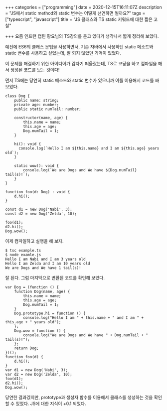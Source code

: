 +++
categories = ["programming"]
date = 2020-12-15T16:11:07Z
description = "JS에서 static method와 static 변수는 어떻게 선언하면 될까요?"
tags = ["typescript", "javascript"]
title = "JS 클래스와 TS static 키워드에 대한 짧은 고찰"

+++
요즘 인프런 캡틴 팡요님의 TS강의를 듣고 있다가 생각나서 짧게 정리해 보았다.

예전에 ES6의 클래스 문법을 사용하면서, 기존 자바에서 사용하던 static 메소드와 static 변수를 사용하고 싶었는데, 잘 되지 않았던 기억이 있었다.

이 문제를 해결하기 위한 아이디어가 갑자기 떠올랐는데, TS로 코딩을 하고 컴파일을 해서 생성된 코드를 보는 것이다!

먼저 TS에는 당연히 static 메소드와 static 변수가 있으니까 이를 이용해서 코드를 짜 보았다.

```
class Dog {
    public name: string;
    private age: number;
    public static numTail: number;

    constructor(name, age) {
        this.name = name;
        this.age = age;
        Dog.numTail = 1;
    }

    hi(): void {
      console.log(`Hello I am ${this.name} and I am ${this.age} years old`);  
    }

    static wow(): void {
        console.log(`We are Dogs and We have ${Dog.numTail} tail(s)!`);
    }
}

function foo(d: Dog) : void {
    d.hi();
}

const d1 = new Dog('Nabi', 3);
const d2 = new Dog('Zelda', 10);

foo(d1);
d2.hi();
Dog.wow();

```

이제 컴파일하고 실행을 해 보자.
```
$ tsc example.ts
$ node examle.js
Hello I am Nabi and I am 3 years old
Hello I am Zelda and I am 10 years old
We are Dogs and We have 1 tail(s)!  

```

잘 된다. 그럼 마지막으로 변환된 코드를 확인해 보았다.

```
var Dog = (function () {
    function Dog(name, age) {
        this.name = name;
        this.age = age;
        Dog.numTail = 1;
    }
    Dog.prototype.hi = function () {
        console.log("Hello I am " + this.name + " and I am " + this.age + " years old");
    };
    Dog.wow = function () {
        console.log("We are Dogs and We have " + Dog.numTail + " tail(s)!");
    };
    return Dog;
})();
function foo(d) {
    d.hi();
}
var d1 = new Dog('Nabi', 3);
var d2 = new Dog('Zelda', 10);
foo(d1);
d2.hi();
Dog.wow();

```

당연한 결과겠지만, prototype과 생성자 함수를 이용해서 클래스를 생성하는 것을 확인할 수 있었다. JS에 대한 지식이 +0.1 되었다.